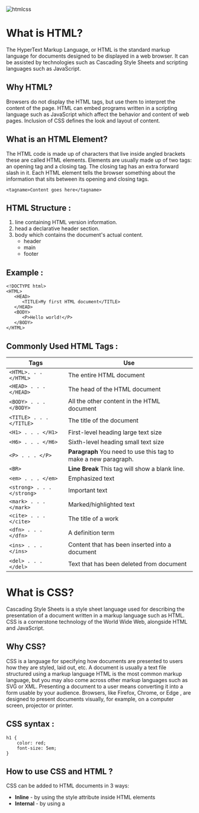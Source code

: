 
![htmlcss](https://i.ibb.co/JQnNcFF/1-l4x-ICb-IIYlz1-OTym-WCo-UTw-removebg-preview.png)

# What is HTML?
The HyperText Markup Language, or HTML is the standard markup language for documents designed to be displayed in a web browser. It can be assisted by technologies such as Cascading Style Sheets and scripting languages such as JavaScript.


## Why HTML?
Browsers do not display the HTML tags, but use them to interpret the content of the page. HTML can embed programs written in a scripting language such as JavaScript which affect the behavior and content of web pages. Inclusion of CSS defines the look and layout of content.


## What is an HTML Element?

The HTML code is made up of characters that live inside angled
brackets  these are called HTML elements. Elements are usually
made up of two tags: an opening tag and a closing tag. The closing tag
has an extra forward slash in it. Each HTML element tells the browser
something about the information that sits between its opening and
closing tags.

`<tagname>Content goes here</tagname>`

## HTML Structure :

1. line containing HTML version information.
2. head a declarative header section.
3. body which contains the document's actual content.
    - header
    - main
    - footer


## Example :

```
<!DOCTYPE html>
<HTML>
   <HEAD>
      <TITLE>My first HTML document</TITLE>
   </HEAD>
   <BODY>
      <P>Hello world!</P>
   </BODY>
</HTML>
```

## Commonly Used HTML Tags :

| **Tags** | **Use** |
| ----------- | ----------- |
| `<HTML>. . . </HTML>` | The entire HTML document |
| `<HEAD> . . . </HEAD>` | 	The head of the HTML document |
| `<BODY> . . . </BODY>` | All the other content in the HTML document |
| `<TITLE> . . . </TITLE>` | 	The title of the document |
| `<H1> . . . </H1> `| First-level heading large text size |
|` <H6> . . . </H6> `| Sixth-level heading small text size |
|`<P> . . . </P>`|**Paragraph** You need to use this tag to make a new paragraph.|
|`<BR>`|**Line Break** This tag will show a blank line.|
|`<em> . . . </em>`|Emphasized text |
|`<strong> . . . </strong>`| Important text|
|`<mark> . . . </mark>`|Marked/highlighted text|
|`<cite> . . . </cite>`|The title of a work|
|`<dfn> . . . </dfn>`|A definition term|
|`<ins> . . . </ins> `|Content that has been inserted into a document|
|`<del> . . . </del>`| Text that has been deleted from document|



# What is CSS?
Cascading Style Sheets is a style sheet language used for describing the presentation of a document written in a markup language such as HTML. CSS is a cornerstone technology of the World Wide Web, alongside HTML and JavaScript.

## Why CSS?
CSS is a language for specifying how documents are presented to users how they are styled, laid out, etc.
A document is usually a text file structured using a markup language  HTML is the most common markup language, but you may also come across other markup languages such as SVG or XML.
Presenting a document to a user means converting it into a form usable by your audience. Browsers, like Firefox, Chrome, or Edge , are designed to present documents visually, for example, on a computer screen, projector or printer.

## CSS syntax : 
```
h1 {
    color: red;
    font-size: 5em;
}
```
## How to use CSS and HTML ?
CSS can be added to HTML documents in 3 ways:

- **Inline** - by using the style attribute inside HTML elements
- **Internal** - by using a <style> element in the <head> section
- **External** - by using a <link> element to link to an external CSS file

The most common way to add CSS, is to keep the styles in external CSS files. 

## CSS Selectors
| **Selector** | **Meaning** |
| ----------- | ----------- |
|Universal Selector|Applies to all elements in the document|
|Type Selector|Matches element names|
|Class Selector|Matches an element whose class attribute has the value|
|ID Selector|Matches an element whose id attribute has the value|
|Child Selector|Matches an element that is a direct child of another|
|Descendant Selector|Matches an element that is a descendent of another specified element|
|Adjacent Sibling Selector|Matches an element that is the next sibling of another|
|General Sibling Selector|Matches an element that is a sibling of another, although it does not have to be the directly preceding element|

# What is JavaScript?

JavaScript is a scripting or programming language that allows you to implement complex features on web pages  every time a web page does more than just sit there and display static information for you to look at  displaying timely content updates, interactive maps, animated 2D/3D graphics, scrolling video jukeboxes, etc. you can bet that JavaScript is probably involved. It is the third layer of the layer cake of standard web technologies

## Why JavaScript?
JavaScript is one of the 3 languages all web developers must learn:

   1. **HTML** to define the content of web pages

   2. **CSS** to specify the layout of web pages

   3. **JavaScript** to program the behavior of web pages


![js](https://i.ibb.co/PMQBWTC/tjlpqypllsz31-removebg-preview.png)


## Example :

```
var iceCream = 'chocolate';
if(iceCream === 'chocolate') {
  alert('Yay, I love chocolate ice cream!');
} else {
  alert('Awwww, but chocolate is my favorite...');
}
```

**Note:** A semicolon at the end of a line indicates where a statement ends. It is only required when you need to separate statements on a single line. However, some people believe it's good practice to have semicolons at the end of each statement. 



## JavaScript Data Types: 

| Variable | Example |
| ------------ | ------------ |
|String| "var myVariable = 'Bob';"|
|Number| 	"var  myVariable = 10;"|
|Boolean| "	var myVariable = true;"|
|Array| "let myVariable = [1,'Bob','Steve',10];"|
|Object|"let myVariable = document.querySelector("h1");"|

## Operators 

- ASSIGNMENT OPERATORS
  - `color = 'beige'; `
- ARITHMETIC OPERATORS
  - `area = 3 * 2; `
- STRING OPERATORS 
  - `greeting= 'Hi' + 'Molly';`
- COMPARISON OPERATORS
  - `buy = 3 > 5; `
- LOGICAL OPERATORS 
  - `buy= (5 > 3) && (2 < 4); `

## For Loop
For loop repeats until a specified condition evaluates to false. The JavaScript for loop is similar to the Java and C for loop.

### Why For Loops?

1. Like all loops, "for loops" execute blocks of code over and over again.
2. The advantage to a for loop is we know exactly how many times the loop will execute before the loop starts.
3. Generic Syntax.

### Syntax
A for statement looks as follows:
```
for (statement 1; statement 2; statement 3) {
  // code block to be executed
}
```
### Example

```
for (i = 0; i < 5; i++) {
  text += "The number is " + i + "<br>";
}
```
## While Loop
While statement executes its statements as long as a specified condition evaluates to true


### Why while Loops?
1. Like all loops, "while loops" execute blocks of code over and over again.
2. The advantage to a while loop is that it will go (repeat) as often as necessary to accomplish its goal.
3. Generic Syntax.
4. Infinite loops.

### Syntax
A while statement looks as follows:
```
while (condition) {
  // code block to be executed
}
```
### Example
```
while (i < 10) {
  text += "The number is " + i;
  i++;
}
```

preceding element
### Helpful resources:
- [HTML Tutorial](https://www.w3schools.com/html/)
- [HTML Documentation](https://developer.mozilla.org/en-US/docs/Web/HTML)
- [What is CSS?](https://developer.mozilla.org/en-US/docs/Learn/CSS/First_steps/What_is_CSS)
- [JavaScript Guide](https://developer.mozilla.org/en-US/docs/Web/JavaScript/Guide)
